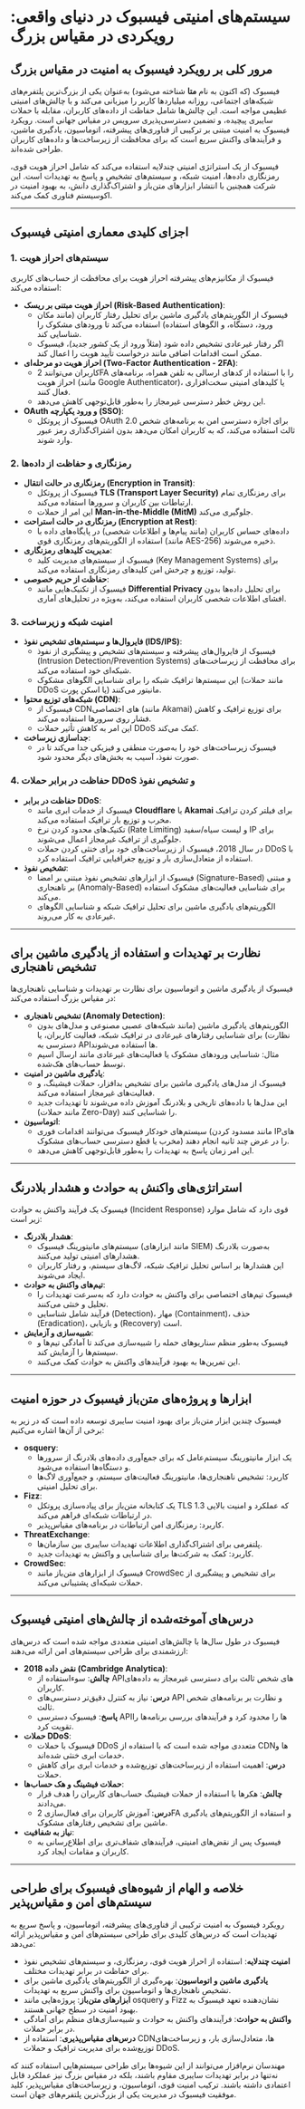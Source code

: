# سیستم‌های امنیتی فیسبوک در دنیای واقعی: رویکردی در مقیاس بزرگ

## مرور کلی بر رویکرد فیسبوک به امنیت در مقیاس بزرگ

فیسبوک (که اکنون به نام **متا** شناخته می‌شود) به‌عنوان یکی از بزرگ‌ترین پلتفرم‌های شبکه‌های اجتماعی، روزانه میلیاردها کاربر را میزبانی می‌کند و با چالش‌های امنیتی عظیمی مواجه است. این چالش‌ها شامل حفاظت از داده‌های کاربران، مقابله با حملات سایبری پیچیده، و تضمین دسترسی‌پذیری سرویس در مقیاس جهانی است. رویکرد فیسبوک به امنیت مبتنی بر ترکیبی از فناوری‌های پیشرفته، اتوماسیون، یادگیری ماشین، و فرآیندهای واکنش سریع است که برای محافظت از زیرساخت‌ها و داده‌های کاربران طراحی شده‌اند.

فیسبوک از یک استراتژی امنیتی چندلایه استفاده می‌کند که شامل احراز هویت قوی، رمزنگاری داده‌ها، امنیت شبکه، و سیستم‌های تشخیص و پاسخ به تهدیدات است. این شرکت همچنین با انتشار ابزارهای متن‌باز و اشتراک‌گذاری دانش، به بهبود امنیت در اکوسیستم فناوری کمک می‌کند.

---

## اجزای کلیدی معماری امنیتی فیسبوک

### 1. سیستم‌های احراز هویت
فیسبوک از مکانیزم‌های پیشرفته احراز هویت برای محافظت از حساب‌های کاربری استفاده می‌کند:
- **احراز هویت مبتنی بر ریسک (Risk-Based Authentication)**:
  - فیسبوک از الگوریتم‌های یادگیری ماشین برای تحلیل رفتار کاربران (مانند مکان ورود، دستگاه، و الگوهای استفاده) استفاده می‌کند تا ورودهای مشکوک را شناسایی کند.
  - اگر رفتار غیرعادی تشخیص داده شود (مثلاً ورود از یک کشور جدید)، فیسبوک ممکن است اقدامات اضافی مانند درخواست تأیید هویت را اعمال کند.
- **احراز هویت دو مرحله‌ای (Two-Factor Authentication - 2FA)**:
  - کاربران می‌توانند 2FA را با استفاده از کدهای ارسالی به تلفن همراه، برنامه‌های احراز هویت (مانند Google Authenticator)، یا کلیدهای امنیتی سخت‌افزاری فعال کنند.
  - این روش خطر دسترسی غیرمجاز را به‌طور قابل‌توجهی کاهش می‌دهد.
- **OAuth و ورود یکپارچه (SSO)**:
  - فیسبوک از پروتکل OAuth 2.0 برای اجازه دسترسی امن به برنامه‌های شخص ثالث استفاده می‌کند، که به کاربران امکان می‌دهد بدون اشتراک‌گذاری رمز عبور وارد شوند.

### 2. رمزنگاری و حفاظت از داده‌ها
- **رمزنگاری در حالت انتقال (Encryption in Transit)**:
  - فیسبوک از پروتکل **TLS (Transport Layer Security)** برای رمزنگاری تمام ارتباطات بین کاربران و سرورها استفاده می‌کند.
  - این امر از حملات **Man-in-the-Middle (MitM)** جلوگیری می‌کند.
- **رمزنگاری در حالت استراحت (Encryption at Rest)**:
  - داده‌های حساس کاربران (مانند پیام‌ها و اطلاعات شخصی) در پایگاه‌های داده با استفاده از الگوریتم‌های رمزنگاری قوی (مانند AES-256) ذخیره می‌شوند.
- **مدیریت کلیدهای رمزنگاری**:
  - فیسبوک از سیستم‌های مدیریت کلید (Key Management Systems) برای تولید، توزیع و چرخش امن کلیدهای رمزنگاری استفاده می‌کند.
- **حفاظت از حریم خصوصی**:
  - فیسبوک از تکنیک‌هایی مانند **Differential Privacy** برای تحلیل داده‌ها بدون افشای اطلاعات شخصی کاربران استفاده می‌کند، به‌ویژه در تحلیل‌های آماری.

### 3. امنیت شبکه و زیرساخت
- **فایروال‌ها و سیستم‌های تشخیص نفوذ (IDS/IPS)**:
  - فیسبوک از فایروال‌های پیشرفته و سیستم‌های تشخیص و پیشگیری از نفوذ (Intrusion Detection/Prevention Systems) برای محافظت از زیرساخت‌های شبکه‌ای خود استفاده می‌کند.
  - این سیستم‌ها ترافیک شبکه را برای شناسایی الگوهای مشکوک (مانند حملات DDoS یا اسکن پورت) مانیتور می‌کنند.
- **شبکه‌های توزیع محتوا (CDN)**:
  - فیسبوک از CDNهای اختصاصی (مانند Akamai) برای توزیع ترافیک و کاهش فشار روی سرورها استفاده می‌کند.
  - این امر به کاهش تأثیر حملات DDoS کمک می‌کند.
- **جداسازی زیرساخت**:
  - فیسبوک زیرساخت‌های خود را به‌صورت منطقی و فیزیکی جدا می‌کند تا در صورت نفوذ، آسیب به بخش‌های دیگر محدود شود.

### 4. حفاظت در برابر حملات DDoS و تشخیص نفوذ
- **حفاظت در برابر DDoS**:
  - فیسبوک از خدمات ابری مانند **Cloudflare** یا **Akamai** برای فیلتر کردن ترافیک مخرب و توزیع بار ترافیک استفاده می‌کند.
  - تکنیک‌های محدود کردن نرخ (Rate Limiting) و لیست سیاه/سفید IP برای جلوگیری از ترافیک غیرمجاز اعمال می‌شوند.
  - در سال 2018، فیسبوک از زیرساخت‌های خود برای خنثی کردن حملات DDoS با استفاده از متعادل‌سازی بار و توزیع جغرافیایی ترافیک استفاده کرد.[](https://www.nature.com/articles/s41598-024-76016-6)
- **تشخیص نفوذ**:
  - فیسبوک از ابزارهای تشخیص نفوذ مبتنی بر امضا (Signature-Based) و مبتنی بر ناهنجاری (Anomaly-Based) برای شناسایی فعالیت‌های مشکوک استفاده می‌کند.
  - الگوریتم‌های یادگیری ماشین برای تحلیل ترافیک شبکه و شناسایی الگوهای غیرعادی به کار می‌روند.

---

## نظارت بر تهدیدات و استفاده از یادگیری ماشین برای تشخیص ناهنجاری

فیسبوک از یادگیری ماشین و اتوماسیون برای نظارت بر تهدیدات و شناسایی ناهنجاری‌ها در مقیاس بزرگ استفاده می‌کند:
- **تشخیص ناهنجاری (Anomaly Detection)**:
  - الگوریتم‌های یادگیری ماشین (مانند شبکه‌های عصبی مصنوعی و مدل‌های بدون نظارت) برای شناسایی رفتارهای غیرعادی در ترافیک شبکه، فعالیت کاربران، یا دسترسی به APIها استفاده می‌شوند.[](https://www.sailpoint.com/identity-library/how-ai-and-machine-learning-are-improving-cybersecurity)
  - مثال: شناسایی ورودهای مشکوک یا فعالیت‌های غیرعادی مانند ارسال اسپم توسط حساب‌های هک‌شده.
- **یادگیری ماشین در امنیت**:
  - فیسبوک از مدل‌های یادگیری ماشین برای تشخیص بدافزار، حملات فیشینگ، و فعالیت‌های غیرمجاز استفاده می‌کند.[](https://www.exabeam.com/explainers/ai-cyber-security/10-ways-machine-learning-is-transforming-cybersecurity/)
  - این مدل‌ها با داده‌های تاریخی و بلادرنگ آموزش داده می‌شوند تا تهدیدات جدید (مانند حملات Zero-Day) را شناسایی کنند.
- **اتوماسیون**:
  - سیستم‌های خودکار فیسبوک می‌توانند اقدامات فوری (مانند مسدود کردن IPهای مخرب یا قطع دسترسی حساب‌های مشکوک) را در عرض چند ثانیه انجام دهند.[](https://www.sailpoint.com/identity-library/how-ai-and-machine-learning-are-improving-cybersecurity)
  - این امر زمان پاسخ به تهدیدات را به‌طور قابل‌توجهی کاهش می‌دهد.

---

## استراتژی‌های واکنش به حوادث و هشدار بلادرنگ

فیسبوک یک فرآیند واکنش به حوادث (Incident Response) قوی دارد که شامل موارد زیر است:
- **هشدار بلادرنگ**:
  - سیستم‌های مانیتورینگ فیسبوک (مانند ابزارهای SIEM) به‌صورت بلادرنگ هشدارهای امنیتی تولید می‌کنند.
  - این هشدارها بر اساس تحلیل ترافیک شبکه، لاگ‌های سیستم، و رفتار کاربران ایجاد می‌شوند.
- **تیم‌های واکنش به حوادث**:
  - فیسبوک تیم‌های اختصاصی برای واکنش به حوادث دارد که به‌سرعت تهدیدات را تحلیل و خنثی می‌کنند.
  - فرآیند شامل شناسایی (Detection)، مهار (Containment)، حذف (Eradication)، و بازیابی (Recovery) است.
- **شبیه‌سازی و آزمایش**:
  - فیسبوک به‌طور منظم سناریوهای حمله را شبیه‌سازی می‌کند تا آمادگی تیم‌ها و سیستم‌ها را آزمایش کند.
  - این تمرین‌ها به بهبود فرآیندهای واکنش به حوادث کمک می‌کنند.

---

## ابزارها و پروژه‌های متن‌باز فیسبوک در حوزه امنیت

فیسبوک چندین ابزار متن‌باز برای بهبود امنیت سایبری توسعه داده است که در زیر به برخی از آن‌ها اشاره می‌کنیم:
- **osquery**:
  - یک ابزار مانیتورینگ سیستم‌عامل که برای جمع‌آوری داده‌های بلادرنگ از سرورها و دستگاه‌ها استفاده می‌شود.
  - کاربرد: تشخیص ناهنجاری‌ها، مانیتورینگ فعالیت‌های سیستم، و جمع‌آوری لاگ‌ها برای تحلیل امنیتی.[](https://www.stationx.net/open-source-cyber-security-tools/)
- **Fizz**:
  - یک کتابخانه متن‌باز برای پیاده‌سازی پروتکل TLS 1.3 که عملکرد و امنیت بالایی در ارتباطات شبکه‌ای فراهم می‌کند.
  - کاربرد: رمزنگاری امن ارتباطات در برنامه‌های مقیاس‌پذیر.
- **ThreatExchange**:
  - پلتفرمی برای اشتراک‌گذاری اطلاعات تهدیدات سایبری بین سازمان‌ها.
  - کاربرد: کمک به شرکت‌ها برای شناسایی و واکنش به تهدیدات جدید.
- **CrowdSec**:
  - فیسبوک از ابزارهای متن‌باز مانند CrowdSec برای تشخیص و پیشگیری از حملات شبکه‌ای پشتیبانی می‌کند.[](https://github.com/topics/intrusion-detection-system)

---

## درس‌های آموخته‌شده از چالش‌های امنیتی فیسبوک

فیسبوک در طول سال‌ها با چالش‌های امنیتی متعددی مواجه شده است که درس‌های ارزشمندی برای طراحی سیستم‌های امن ارائه می‌دهند:
- **نقض داده 2018 (Cambridge Analytica)**:
  - **چالش**: سوءاستفاده از APIهای شخص ثالث برای دسترسی غیرمجاز به داده‌های کاربران.
  - **درس**: نیاز به کنترل دقیق‌تر دسترسی‌های API و نظارت بر برنامه‌های شخص ثالث.
  - **پاسخ**: فیسبوک دسترسی APIها را محدود کرد و فرآیندهای بررسی برنامه‌ها را تقویت کرد.
- **حملات DDoS**:
  - فیسبوک با حملات DDoS متعددی مواجه شده است که با استفاده از CDNها و خدمات ابری خنثی شده‌اند.[](https://www.nature.com/articles/s41598-024-76016-6)
  - **درس**: اهمیت استفاده از زیرساخت‌های توزیع‌شده و خدمات ابری برای کاهش حملات.
- **حملات فیشینگ و هک حساب‌ها**:
  - **چالش**: هکرها با استفاده از حملات فیشینگ حساب‌های کاربران را هدف قرار می‌دادند.
  - **درس**: آموزش کاربران برای فعال‌سازی 2FA و استفاده از الگوریتم‌های یادگیری ماشین برای تشخیص رفتارهای مشکوک.
- **نیاز به شفافیت**:
  - فیسبوک پس از نقض‌های امنیتی، فرآیندهای شفاف‌تری برای اطلاع‌رسانی به کاربران و مقامات ایجاد کرد.

---

## خلاصه و الهام از شیوه‌های فیسبوک برای طراحی سیستم‌های امن و مقیاس‌پذیر

رویکرد فیسبوک به امنیت ترکیبی از فناوری‌های پیشرفته، اتوماسیون، و پاسخ سریع به تهدیدات است که درس‌های کلیدی برای طراحی سیستم‌های امن و مقیاس‌پذیر ارائه می‌دهد:
- **امنیت چندلایه**: استفاده از احراز هویت قوی، رمزنگاری، و سیستم‌های تشخیص نفوذ برای حفاظت در برابر تهدیدات مختلف.
- **یادگیری ماشین و اتوماسیون**: بهره‌گیری از الگوریتم‌های یادگیری ماشین برای تشخیص ناهنجاری‌ها و اتوماسیون برای واکنش سریع به تهدیدات.
- **ابزارهای متن‌باز**: پروژه‌هایی مانند osquery و Fizz نشان‌دهنده تعهد فیسبوک به بهبود امنیت در سطح جهانی هستند.
- **واکنش به حوادث**: فرآیندهای واکنش به حوادث و شبیه‌سازی‌های منظم برای آمادگی در برابر حملات.
- **درس‌های مقیاس‌پذیری**: استفاده از CDNها، متعادل‌سازی بار، و زیرساخت‌های توزیع‌شده برای مدیریت ترافیک و حملات DDoS.

مهندسان نرم‌افزار می‌توانند از این شیوه‌ها برای طراحی سیستم‌هایی استفاده کنند که نه‌تنها در برابر تهدیدات سایبری مقاوم باشند، بلکه در مقیاس بزرگ نیز عملکرد قابل اعتمادی داشته باشند. ترکیب امنیت قوی، اتوماسیون، و زیرساخت‌های مقیاس‌پذیر، کلید موفقیت فیسبوک در مدیریت یکی از بزرگ‌ترین پلتفرم‌های جهان است.